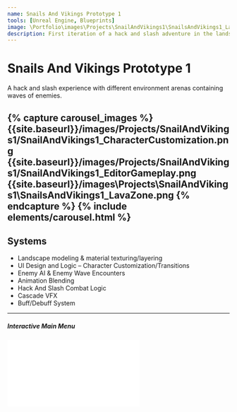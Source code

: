 ```yaml
---
name: Snails And Vikings Prototype 1
tools: [Unreal Engine, Blueprints]
image: \Portfolio\images\Projects\SnailAndVikings1\SnailsAndVikings1_LavaZone.png
description: First iteration of a hack and slash adventure in the lands of vikings with a fun twist of having a snail as a companion.
---
```


# Snails And Vikings Prototype 1

A hack and slash experience with different environment arenas containing waves of enemies.

{% capture carousel_images %}
{{site.baseurl}}/images/Projects/SnailAndVikings1/SnailAndVikings1_CharacterCustomization.png
{{site.baseurl}}/images/Projects/SnailAndVikings1/SnailAndVikings1_EditorGameplay.png
{{site.baseurl}}/images\Projects\SnailAndVikings1\SnailsAndVikings1_LavaZone.png
{% endcapture %}
{% include elements/carousel.html %}
---
## Systems
* Landscape modeling & material texturing/layering
* UI Design and Logic – Character Customization/Transitions
* Enemy AI & Enemy Wave Encounters
* Animation Blending
* Hack And Slash Combat Logic
* Cascade VFX
* Buff/Debuff System

---
##### Interactive Main Menu

<div class="video">
  <iframe src="\Portfolio\images\Projects\SnailAndVikings1\SnailsAndVikings1_CameraShowcase.mp4" frameborder="0" allowfullscreen></iframe>
</div>


